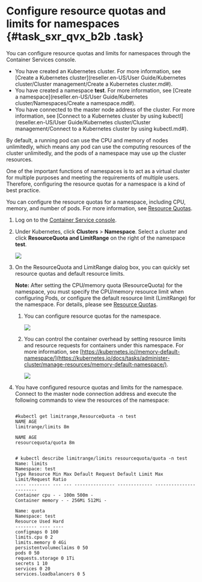 # Configure resource quotas and limits for namespaces {#task_sxr_qvx_b2b .task}

You can configure resource quotas and limits for namespaces through the Container Services console.

-   You have created an Kubernetes cluster. For more information, see [Create a Kubernetes cluster](reseller.en-US/User Guide/Kubernetes cluster/Cluster management/Create a Kubernetes cluster.md#).
-   You have created a namespace **test**. For more information, see [Create a namespace](reseller.en-US/User Guide/Kubernetes cluster/Namespaces/Create a namespace.md#).
-   You have connected to the master node address of the cluster. For more information, see [Connect to a Kubernetes cluster by using kubectl](reseller.en-US/User Guide/Kubernetes cluster/Cluster management/Connect to a Kubernetes cluster by using kubectl.md#).

By default, a running pod can use the CPU and memory of nodes unlimitedly, which means any pod can use the computing resources of the cluster unlimitedly, and the pods of a namespace may use up the cluster resources.

One of the important functions of namespaces is to act as a virtual cluster for multiple purposes and meeting the requirements of multiple users. Therefore, configuring the resource quotas for a namespace is a kind of best practice.

You can configure the resource quotas for a namespace, including CPU, memory, and number of pods. For more information, see [Resource Quotas](https://kubernetes.io/docs/concepts/policy/resource-quotas/).

1.  Log on to the [Container Service console](https://partners-intl.console.aliyun.com/#/cs). 
2.  Under Kubernetes, click **Clusters** \> **Namespace**. Select a cluster and click **ResourceQuota and LimitRange** on the right of the namespace **test**. 

    ![](http://static-aliyun-doc.oss-cn-hangzhou.aliyuncs.com/assets/img/18855/153958369010706_en-US.png)

3.  On the ResourceQuota and LimitRange dialog box, you can quickly set resource quotas and default resource limits. 

    **Note:** After setting the CPU/memory quota \(ResourceQuota\) for the namespace, you must specify the CPU/memory resource limit when configuring Pods, or configure the default resource limit \(LimitRange\) for the namespace. For details, please see [Resource Quotas](https://kubernetes.io/docs/concepts/policy/resource-quotas/?spm=5176.2020520152.0.0.1b5c16ddobysw3).

    1.  You can configure resource quotas for the namespace. 

        ![](http://static-aliyun-doc.oss-cn-hangzhou.aliyuncs.com/assets/img/18855/153958369010707_en-US.png)

    2.  You can control the container overhead by setting resource limits and resource requests for containers under this namespace. For more information, see [https://kubernetes.io//memory-default-namespace/](https://kubernetes.io/docs/tasks/administer-cluster/manage-resources/memory-default-namespace/). 

        ![](http://static-aliyun-doc.oss-cn-hangzhou.aliyuncs.com/assets/img/18855/153958369011268_en-US.png)

4.  You have configured resource quotas and limits for the namespace. Connect to the master node connection address and execute the following commands to view the resources of the namespace: 

    ```
    
    #kubectl get limitrange,ResourceQuota -n test
    NAME AGE
    limitrange/limits 8m
    
    NAME AGE
    resourcequota/quota 8m
    
    
    # kubectl describe limitrange/limits resourcequota/quota -n test
    Name: limits
    Namespace: test
    Type Resource Min Max Default Request Default Limit Max Limit/Request Ratio
    ---- -------- --- --- --------------- ------------- -----------------------
    Container cpu - - 100m 500m -
    Container memory - - 256Mi 512Mi -
    
    Name: quota
    Namespace: test
    Resource Used Hard
    -------- ---- ----
    configmaps 0 100
    limits.cpu 0 2
    limits.memory 0 4Gi
    persistentvolumeclaims 0 50
    pods 0 50
    requests.storage 0 1Ti
    secrets 1 10
    services 0 20
    services.loadbalancers 0 5
    
    ```


